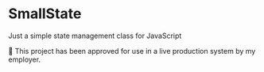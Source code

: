 # SmallState
Just a simple state management class for JavaScript

🌟 This project has been approved for use in a live production system by my employer.
